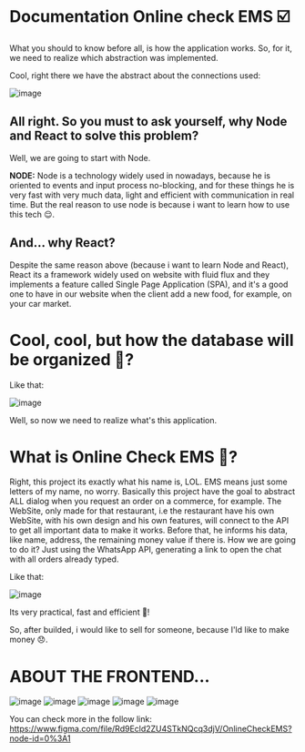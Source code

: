 # Documentation Online check EMS ☑️

What you should to know before all, is how the application works. So, for it, we need to realize which abstraction was implemented.

Cool, right there we have the abstract about the connections used:

![image](https://user-images.githubusercontent.com/58860863/124693523-fbce9a00-deb5-11eb-981d-55e3a5f57db8.png)

## All right. So you must to ask yourself, why Node and React to solve this problem?

Well, we are going to start with Node.

**NODE:** Node is a technology widely used in nowadays, because he is oriented to events and input process no-blocking, and for these things he is very fast with very much data, light and efficient with communication in real time. But the real reason to use node is because i want to learn how to use this tech 😌.

## **And... why React?**

Despite the same reason above (because i want to learn Node and React), React its a framework widely used on website with fluid flux and they implements a feature called Single Page Application (SPA), and it's a good one to have in our website when the client add a new food, for example, on your car market.

# **Cool, cool, but how the database will be organized 🧐?**

Like that:

![image](https://user-images.githubusercontent.com/58860863/124693487-ece7e780-deb5-11eb-9057-ffe35d1e6901.png)

Well, so now we need to realize what's this application.

# What is Online Check EMS 🤨?

Right, this project its exactly what his name is, LOL. EMS means just some letters of my name, no worry. Basically this project have the goal to abstract ALL dialog when you request an order on a commerce, for example. The WebSite, only made for that restaurant, i.e the restaurant have his own WebSite, with his own design and his own features, will connect to the API to get all important data to make it works. Before that, he informs his data, like name, address, the remaining money value if there is. How we are going to do it? Just using the WhatsApp API, generating a link to open the chat with all orders already typed.

Like that: 

![image](https://user-images.githubusercontent.com/58860863/136487582-b6d7bd43-c8c9-4b71-941e-7ebb3b9b4243.png)

Its very practical, fast and efficient 🤯!

So, after builded, i would like to sell for someone, because I'ld like to make money 😞.

# ABOUT THE FRONTEND...

![image](https://user-images.githubusercontent.com/58860863/131188665-efb63d1c-3473-4ec3-840c-ec771f75e53d.png)
![image](https://user-images.githubusercontent.com/58860863/131188709-8ca86e61-69b2-48bc-84eb-f4f33a3853a5.png)
![image](https://user-images.githubusercontent.com/58860863/131188721-eca3cbe1-4455-4f78-aa5a-53e937d18bb3.png)
![image](https://user-images.githubusercontent.com/58860863/133714233-56b8254f-5764-4e8c-96bd-bccaa725ead4.png)
![image](https://user-images.githubusercontent.com/58860863/133714252-a2a0898d-0668-4963-b954-87a8fc45a654.png)





You can check more in the follow link: https://www.figma.com/file/Rd9Ecld2ZU4STkNQcq3djV/OnlineCheckEMS?node-id=0%3A1
